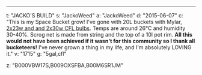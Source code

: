 ---
t: "JACKO'S BUILD"
s: "JackoWeed"
a: "JackoWeed"
d: "2015-06-07"
c: "This is my Space Bucket grow! I've gone with 20L buckets with Mylar, <a href='http://www.amazon.com/s/?_encoding=UTF8&camp=1789&creative=390957&field-keywords=23w%20cfl&linkCode=ur2&rh=i%3Aaps%2Ck%3A23w%20cfl&tag=spacbuck-20&url=search-alias%3Daps&linkId=TOD5YZ7WINHSD7WK'>2x23w and and 2x30w CFL bulbs</a>. Temps are around 26°C and humidity 30-40%. Scrog net is made from string and the top of a 10l pot rim. <strong>All this would not have been achieved if it wasn't for this community so I thank all bucketeers!</strong> I've never grown a thing in my life, and I'm absolutely LOVING it."
v: "1715"
g: "5gal,cfl"

z: "B000VBW17S,B009OXSFBA,B00M6SR1JM"
